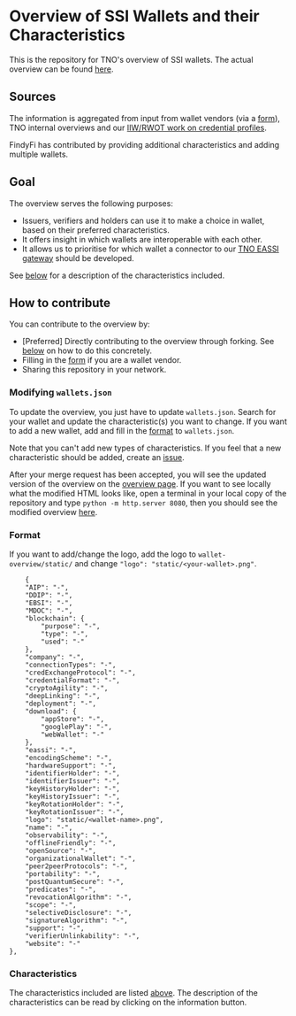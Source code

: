 # Overview of SSI Wallets and their Characteristics

This is the repository for TNO's overview of SSI wallets. The actual overview can be found [here](https://tno-ssi-lab.github.io/wallet-overview/).

## Sources
The information is aggregated from input from wallet vendors (via a [form](https://docs.google.com/forms/d/e/1FAIpQLSdM1h1n-LtbaB5ug8YEnT7pfa__2Y4ehhNobdsPdNMA63c4YQ/viewform?usp=sf_link?hl=en)), TNO internal overviews and our [IIW/RWOT work on credential profiles](https://github.com/vcstuff/credential-profile-comparison).

FindyFi has contributed by providing additional characteristics and adding multiple wallets.

## Goal 
The overview serves the following purposes:
- Issuers, verifiers and holders can use it to make a choice in wallet, based on their preferred characteristics.
- It offers insight in which wallets are interoperable with each other.
- It allows us to prioritise for which wallet a connector to our [TNO EASSI gateway](https://eassi.ssi-lab.nl/) should be developed.

See [below](#characteristics) for a description of the characteristics included.

## How to contribute
You can contribute to the overview by:
- [Preferred] Directly contributing to the overview through forking. See [below](#modifying-json) on how to do this concretely.
- Filling in the [form](https://docs.google.com/forms/d/e/1FAIpQLSdM1h1n-LtbaB5ug8YEnT7pfa__2Y4ehhNobdsPdNMA63c4YQ/viewform?usp=sf_link?hl=en) if you are a wallet vendor.
- Sharing this repository in your network.

<h3 id="modifying-json">Modifying <code>wallets.json </code></h3>

To update the overview, you just have to update `wallets.json`. Search for your wallet and update the characteristic(s) you want to change. If you want to add a new wallet, add and fill in the [format](#format) to `wallets.json`.

Note that you can't add new types of characteristics. If you feel that a new characteristic should be added, create an [issue](https://github.com/tno-ssi-lab/wallet-overview/issues/new).

After your merge request has been accepted, you will see the updated version of the overview on the [overview page](https://tno-ssi-lab.github.io/wallet-overview/). If you want to see locally what the modified HTML looks like, open a terminal in your local copy of the repository and type `python -m http.server 8080`, then you should see the modified overview [here](http://localhost:8080/).

<h3 id="format">Format</h3>

If you want to add/change the logo, add the logo to `wallet-overview/static/` and change `"logo": "static/<your-wallet>.png"`.

        {
        "AIP": "-",
        "DDIP": "-",
        "EBSI": "-",
        "MDOC": "-",
        "blockchain": {
            "purpose": "-",
            "type": "-",
            "used": "-"
        },
        "company": "-",
        "connectionTypes": "-",
        "credExchangeProtocol": "-",
        "credentialFormat": "-",
        "cryptoAgility": "-",
        "deepLinking": "-",
        "deployment": "-",
        "download": {
            "appStore": "-",
            "googlePlay": "-",
            "webWallet": "-"
        },
        "eassi": "-",
        "encodingScheme": "-",
        "hardwareSupport": "-",
        "identifierHolder": "-",
        "identifierIssuer": "-",
        "keyHistoryHolder": "-",
        "keyHistoryIssuer": "-",
        "keyRotationHolder": "-",
        "keyRotationIssuer": "-",
        "logo": "static/<wallet-name>.png",
        "name": "-",
        "observability": "-",
        "offlineFriendly": "-",
        "openSource": "-",
        "organizationalWallet": "-",
        "peer2peerProtocols": "-",
        "portability": "-",
        "postQuantumSecure": "-",
        "predicates": "-",
        "revocationAlgorithm": "-",
        "scope": "-",
        "selectiveDisclosure": "-",
        "signatureAlgorithm": "-",
        "support": "-",
        "verifierUnlinkability": "-",
        "website": "-"
    },

<h3 id="characteristics">Characteristics</h3>

The characteristics included are listed [above](#format). The description of the characteristics can be read by clicking on the information button.

<!-- 
Here we will give a short description of characteristics that are not obvious from their name. 

**connectionTypes** list the types of connections the wallet can handle, i.e. either direct communication via QR-codes, bluetooth, etc. versus connection-based. The latter uses a persistent connection with another party, that is reused for new interactions.

**cryptoAgility** is whether the credential format is capable of working with various signature algorithms.

**deepLinking** allows for sending the user to the wallet app instead of to a website, such that the user can have a mobile-only workflow.

**eassi** is whether the wallet connected to our [TNO EASSI gateway](https://eassi.ssi-lab.nl/).

**hardwareSupport** is about whether the signature algorithm(s) is implemented in a commonly used cryptographic hardware modules, such as HSMs, TEEs, etc.

**keyHistory** is supported if it is possible to retain and obtain the history of keys related to a certain identifier.

**keyRotation** is supported if the key referred to in a credential can be replaced by a new key.

**observability** is about whether the verifier can observe the revocation status of the credential beyond the presentation.

**offlineFriendly** is about whether the revocation algorithm allows for offline checking the status of the credential.

**postQuantumSecure** depends on the signature algorithm and indicates whether the signature algorithm could resist attacks by a quantum computer.

**predicates** are attestations about the information without revealing the actual information. This characteristic indicates whether the credential format can produce general-purpose predicates.

**selectiveDisclosure** is about whether the credential format can present a subset of the claims in the credentials.

**verifierUnlinkability** is when the verifier cannot correlate multiple presentation exchanges with the same holder, i.e. the verifier does not know they are communicating with the same holder again. This depends on the signature algorithm and the holder's identifier.
 -->
